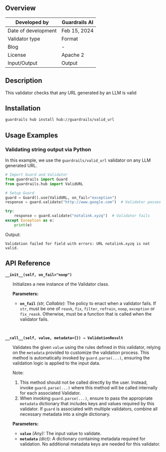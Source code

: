 ## Overview

| Developed by | Guardrails AI |
| --- | --- |
| Date of development | Feb 15, 2024 |
| Validator type | Format |
| Blog | - |
| License | Apache 2 |
| Input/Output | Output |

## Description

This validator checks that any URL generated by an LLM is valid

## Installation

```bash
guardrails hub install hub://guardrails/valid_url
```

## Usage Examples

### Validating string output via Python

In this example, we use the `guardrails/valid_url` validator on any LLM generated URL.

```python
# Import Guard and Validator
from guardrails import Guard
from guardrails.hub import ValidURL

# Setup Guard
guard = Guard().use(ValidURL, on_fail="exception")
response = guard.validate("http://www.google.com")  # Validator passes

try:
    response = guard.validate("notalink.xyzq")  # Validator fails
except Exception as e:
    print(e)
```
Output:
```console
Validation failed for field with errors: URL notalink.xyzq is not valid.
```

## API Reference

**`__init__(self, on_fail="noop")`**
<ul>

Initializes a new instance of the Validator class.

**Parameters:**

- **`on_fail`** *(str, Callable):* The policy to enact when a validator fails. If `str`, must be one of `reask`, `fix`, `filter`, `refrain`, `noop`, `exception` or `fix_reask`. Otherwise, must be a function that is called when the validator fails.

</ul>

<br>

**`__call__(self, value, metadata={}) → ValidationResult`**

<ul>

Validates the given `value` using the rules defined in this validator, relying on the `metadata` provided to customize the validation process. This method is automatically invoked by `guard.parse(...)`, ensuring the validation logic is applied to the input data.

Note:

1. This method should not be called directly by the user. Instead, invoke `guard.parse(...)` where this method will be called internally for each associated Validator.
2. When invoking `guard.parse(...)`, ensure to pass the appropriate `metadata` dictionary that includes keys and values required by this validator. If `guard` is associated with multiple validators, combine all necessary metadata into a single dictionary.

**Parameters:**

- **`value`** *(Any):* The input value to validate.
- **`metadata`** *(dict):* A dictionary containing metadata required for validation. No additional metadata keys are needed for this validator.

</ul>
